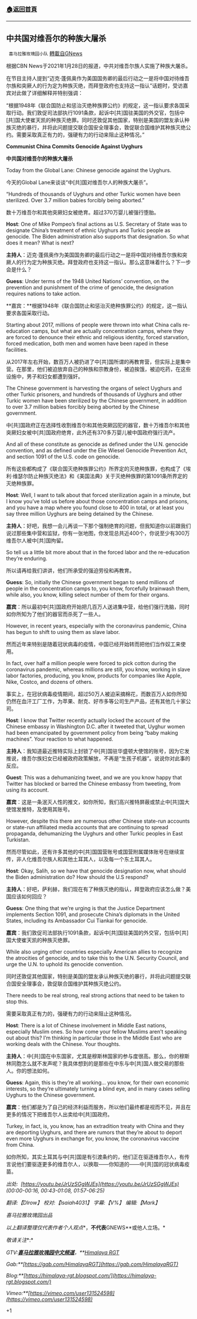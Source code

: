 ###  [:house:返回首頁](https://github.com/ourhimalayas/txt)
---

## 中共国对维吾尔的种族大屠杀
` 喜马拉雅玫瑰园小队` [轉載自GNews](https://gnews.org/zh-hans/852097/)

根据CBN News于2021年1月28日的报道，中共对维吾尔族人实施了种族大屠杀。

在节目主持人提到“迈克·蓬佩奥作为美国国务卿的最后行动之一是将中国对待维吾尔族和突厥人的行为定为种族灭绝，而拜登政府也支持这一指认”话题时，受访嘉宾对此做了详细解释并特别强调：

“根据1948年《联合国防止和惩治灭绝种族罪公约》的规定，这一指认要求各国采取行动。我们敦促司法部执行1091条款，起诉中[共]国驻美国的外交官，包括中[共]国大使崔天凯的种族灭绝罪。同时还敦促其他国家，特别是美国的盟友承认种族灭绝的暴行，并将此问题提交联合国安全理事会，敦促联合国维护其种族灭绝公约。需要采取真正有力的，强硬有力的行动来阻止这种情况。”



**Communist China Commits Genocide Against Uyghurs**

**中共国对维吾尔的种族大屠杀**

Today from the Global Lane: Chinese genocide against the Uyghurs.

今天的Global Lane来谈谈“中[共]国对维吾尔人的种族大屠杀”。

“Hundreds of thousands of Uyghurs and other Turkic women have been sterilized. Over 3.7 million babies forcibly being aborted.”

数十万维吾尔和其他突厥妇女被绝育。超过370万婴儿被强行堕胎。

**Host**: One of Mike Pompeo’s final actions as U.S. Secretary of State was to designate China’s treatment of ethnic Uyghurs and Turkic people as genocide. The Biden administration also supports that designation. So what does it mean? What is next?

**主持人**：迈克·蓬佩奥作为美国国务卿的最后行动之一是将中国对待维吾尔族和突厥人的行为定为种族灭绝。拜登政府也支持这一指认。那么这意味着什么？下一步会是什么？

**Guess**: Under terms of the 1948 United Nations’ convention, on the prevention and punishment of the crime of genocide, the designation requires nations to take action.

**嘉宾：**根据1948年《联合国防止和惩治灭绝种族罪公约》的规定，这一指认要求各国采取行动。

Starting about 2017, millions of people were thrown into what China calls re-education camps, but what are actually concentration camps, where they are forced to denounce their ethnic and religious identity, forced starvation, forced medication, both men and women have been raped in these facilities.

从2017年左右开始，数百万人被扔进了中[共]国所谓的再教育营，但实际上是集中营。在那里，他们被迫放弃自己的种族和宗教身份，被迫挨饿，被迫吃药，在这些设施中，男子和妇女都遭到强奸。

The Chinese government is harvesting the organs of select Uyghurs and other Turkic prisoners, and hundreds of thousands of Uyghurs and other Turkic women have been sterilized by the Chinese government, in addition to over 3.7 million babies forcibly being aborted by the Chinese government.

中[共]国政府正在选择性收割维吾尔和其他突厥囚犯的器官，数十万维吾尔和其他突厥妇女被中[共]国政府绝育，此外还有370多万婴儿被中国政府强行流产。

And all of these constitute as genocide as defined under the U.N. genocide convention, and as defined under the Elie Wiesel Genocide Prevention Act, and section 1091 of the U.S. code on genocide.

所有这些都构成了《联合国灭绝种族罪公约》所界定的灭绝种族罪，也构成了《埃利·维瑟尔防止种族灭绝法》和《美国法典》关于灭绝种族罪的第1091条所界定的灭绝种族罪。

**Host**: Well, I want to talk about that forced sterilization again in a minute, but I know you’ve told us before about those concentration camps and prisons, and you have a map where you found close to 400 in total, or at least you say three million Uyghurs are being detained by the Chinese.

**主持人**：好吧，我想一会儿再谈一下那个强制绝育的问题，但我知道你以前跟我们说过那些集中营和监狱，你有一张地图，你发现总共近400个，你说至少有300万维吾尔人被中[共]国拘留。

So tell us a little bit more about that in the forced labor and the re-education they’re enduring.

所以请再给我们讲讲，他们所承受的强迫劳役和再教育。

**Guess**: So, initially the Chinese government began to send millions of people in the concentration camps to, you know, forcefully brainwash them, while also, you know, killing select number of them for their organs.

**嘉宾**：所以最初中[共]国政府开始把几百万人送进集中营，给他们强行洗脑，同时如你所知为了他们的器官而杀死了一些人。

However, in recent years, especially with the coronavirus pandemic, China has begun to shift to using them as slave labor.

然而近年来特别是随着冠状病毒的疫情，中国已经开始转而把他们当作奴工来使用。

In fact, over half a million people were forced to pick cotton during the coronavirus pandemic, whereas millions are still, you know, working in slave labor factories, producing, you know, products for companies like Apple, Nike, Costco, and dozens of others.

事实上，在冠状病毒疫情期间，超过50万人被迫采摘棉花，而数百万人如你所知仍然在血汗工厂工作，为苹果、耐克、好市多等公司生产产品，还有其他几十家公司。

**Host**: I know that Twitter recently actually locked the account of the Chinese embassy in Washington D.C. after it tweeted that, Uyghur women had been emancipated by government policy from being “baby making machines”. Your reaction to what happened.

**主持人**：我知道最近推特实际上封锁了中[共]国驻华盛顿大使馆的账号，因为它发推说，维吾尔族妇女已经被政府政策解放，不再是“生孩子机器”。说说你对此事的反应。

**Guest**: This was a dehumanizing tweet, and we are you know happy that Twitter has blocked or barred the Chinese embassy from tweeting, from using its account.

**嘉宾**：这是一条泯灭人性的推文，如你所知，我们高兴推特屏蔽或禁止中[共]国大使馆发推特，及使用其账号。

However, despite this there are numerous other Chinese state-run accounts or state-run affiliated media accounts that are continuing to spread propaganda, dehumanizing the Uyghurs and other Turkic peoples in East Turkistan.

然而尽管如此，还有许多其他的中[共]国国营账号或国营附属媒体账号在继续宣传，非人化维吾尔族人和其他土耳其人，以及每一个东土耳其人。

**Host**: Okay, Salih, so we have that genocide designation now, what should the Biden administration do? How should the U.S respond?

**主持人**：好吧，萨利赫，我们现在有了种族灭绝的指认，拜登政府应该怎么做？美国应该如何回应？

**Guess**: One thing that we’re urging is that the Justice Department implements Section 1091, and prosecute China’s diplomats in the United States, including its Ambassador Cui Tiankai for genocide.

**嘉宾**：我们敦促司法部执行1091条款，起诉中[共]国驻美国的外交官，包括中[共]国大使崔天凯的种族灭绝罪。

While also urging other countries especially American allies to recognize the atrocities of genocide, and to take this to the U.N. Security Council, and urge the U.N. to uphold its genocide convention.

同时还敦促其他国家，特别是美国的盟友承认种族灭绝的暴行，并将此问题提交联合国安全理事会，敦促联合国维护其种族灭绝公约。

There needs to be real strong, real strong actions that need to be taken to stop this.

需要采取真正有力的，强硬有力的行动来阻止这种情况。

**Host**: There is a lot of Chinese involvement in Middle East nations, especially Muslim ones. So how come your fellow Muslims aren’t speaking out about this? I’m thinking in particular those in the Middle East who are working deals with the Chinese. Your thoughts.

**主持人**：中[共]国在中东国家，尤其是穆斯林国家的参与度很高。那么，你的穆斯林同胞怎么就不发声呢？我具体想到的是那些在中东与中[共]国人做交易的那些人。你的想法如何。

**Guess**: Again, this is they’re all working… you know, for their own economic interests, so they’re ultimately turning a blind eye, and in many cases selling Uyghurs to the Chinese government.

**嘉宾**：他们都是为了自己的经济利益而服务，所以他们最终都是视而不见，并且在更多的情况下把维吾尔人出卖给中[共]国政府。

Turkey, in fact, is, you know, has an extradition treaty with China and they are deporting Uyghurs, and there are rumors that they’re about to deport even more Uyghurs in exchange for, you know, the coronavirus vaccine from China.

如你所知，其实土耳其与中[共]国是有引渡条约的，他们正在驱逐维吾尔人，有传言说他们要驱逐更多的维吾尔人，以换取——你知道的——中[共]国的冠状病毒疫苗。

*出处:  [https://youtu.be/JrUzSGgWJEs](https://youtu.be/JrUzSGgWJEs) (00:00-00:16, 00:43-01:08, 01:57-06:25)*

*翻译:【Dlrow】 校对:【Isaiah4031】 字幕:【V%】 编辑:【Mark】*

*喜马拉雅玫瑰园出品*

*以上翻译整理仅代表作者个人观点**，**不代表**GNEWS**或他人立场。*

*敬请关注**:*

*GTV:**[喜马拉雅玫瑰园中文频道](https://gtv.org/user/6005ad73f579a75e0bde4d27)**，**[Himalaya RGT](https://gtv.org/user/6000fc12f579a75e0bd85249)*

*Gab:**[https://gab.com/HimalayaRGT](https://gab.com/HimalayaRGT)*

*Blog:**[https://himalaya-rgt.blogspot.com/](https://himalaya-rgt.blogspot.com/)*

*Vimeo:**[https://vimeo.com/user131524598](https://vimeo.com/user131524598)*

+1

